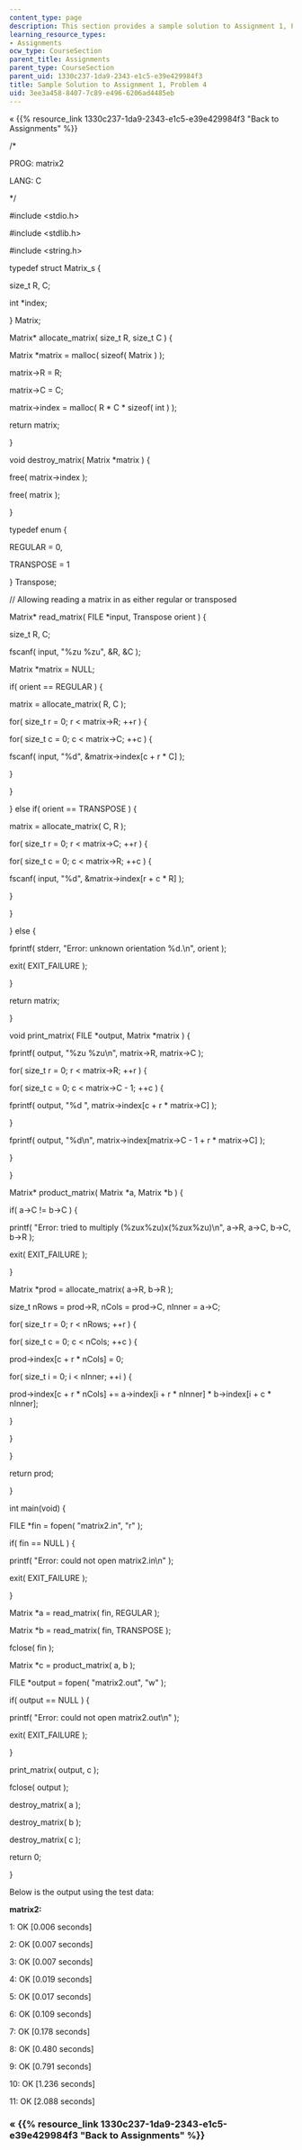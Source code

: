 ```yaml
---
content_type: page
description: This section provides a sample solution to Assignment 1, Problem 4.
learning_resource_types:
- Assignments
ocw_type: CourseSection
parent_title: Assignments
parent_type: CourseSection
parent_uid: 1330c237-1da9-2343-e1c5-e39e429984f3
title: Sample Solution to Assignment 1, Problem 4
uid: 3ee3a458-8407-7c89-e496-6206ad4485eb
---
```


« {{% resource_link 1330c237-1da9-2343-e1c5-e39e429984f3 "Back to Assignments" %}}

/\*

PROG: matrix2

LANG: C

\*/

#include \<stdio.h>

#include \<stdlib.h>

#include \<string.h>

typedef struct Matrix\_s {

 size\_t R, C;

 int \*index;

} Matrix;

Matrix\* allocate\_matrix( size\_t R, size\_t C ) {

 Matrix \*matrix = malloc( sizeof( Matrix ) );

 matrix->R = R;

 matrix->C = C;

 matrix->index = malloc( R \* C \* sizeof( int ) );

 return matrix;

}

void destroy\_matrix( Matrix \*matrix ) {

 free( matrix->index );

 free( matrix );

}

typedef enum {

 REGULAR = 0,

 TRANSPOSE = 1

} Transpose;

// Allowing reading a matrix in as either regular or transposed

Matrix\* read\_matrix( FILE \*input, Transpose orient ) {

 size\_t R, C;

 fscanf( input, "%zu %zu", &R, &C );

 Matrix \*matrix = NULL;

 if( orient == REGULAR ) {

 matrix = allocate\_matrix( R, C );

 for( size\_t r = 0; r \< matrix->R; ++r ) {

 for( size\_t c = 0; c \< matrix->C; ++c ) {

 fscanf( input, "%d", &matrix->index\[c + r \* C\] );

 }

 }

 } else if( orient == TRANSPOSE ) {

 matrix = allocate\_matrix( C, R );

 for( size\_t r = 0; r \< matrix->C; ++r ) {

 for( size\_t c = 0; c \< matrix->R; ++c ) {

 fscanf( input, "%d", &matrix->index\[r + c \* R\] );

 }

 }

 } else {

 fprintf( stderr, "Error: unknown orientation %d.\\n", orient );

 exit( EXIT\_FAILURE );

 }

 return matrix;

}

void print\_matrix( FILE \*output, Matrix \*matrix ) {

 fprintf( output, "%zu %zu\\n", matrix->R, matrix->C );

 for( size\_t r = 0; r \< matrix->R; ++r ) {

 for( size\_t c = 0; c \< matrix->C - 1; ++c ) {

 fprintf( output, "%d ", matrix->index\[c + r \* matrix->C\] );

 }

 fprintf( output, "%d\\n", matrix->index\[matrix->C - 1 + r \* matrix->C\] );

 }

}

Matrix\* product\_matrix( Matrix \*a, Matrix \*b ) {

 if( a->C != b->C ) {

 printf( "Error: tried to multiply (%zux%zu)x(%zux%zu)\\n", a->R, a->C, b->C, b->R );

 exit( EXIT\_FAILURE );

 }

 Matrix \*prod = allocate\_matrix( a->R, b->R );

 size\_t nRows = prod->R, nCols = prod->C, nInner = a->C;

 for( size\_t r = 0; r \< nRows; ++r ) {

 for( size\_t c = 0; c \< nCols; ++c ) {

 prod->index\[c + r \* nCols\] = 0;

 for( size\_t i = 0; i \< nInner; ++i ) {

 prod->index\[c + r \* nCols\] += a->index\[i + r \* nInner\] \* b->index\[i + c \* nInner\];

 }

 }

 }

 return prod;

}

int main(void) {

 FILE \*fin = fopen( "matrix2.in", "r" );

 if( fin == NULL ) {

 printf( "Error: could not open matrix2.in\\n" );

 exit( EXIT\_FAILURE );

 }

 Matrix \*a = read\_matrix( fin, REGULAR );

 Matrix \*b = read\_matrix( fin, TRANSPOSE );

 fclose( fin );

 Matrix \*c = product\_matrix( a, b );

 FILE \*output = fopen( "matrix2.out", "w" );

 if( output == NULL ) {

 printf( "Error: could not open matrix2.out\\n" );

 exit( EXIT\_FAILURE );

 }

 print\_matrix( output, c );

 fclose( output );

 destroy\_matrix( a );

 destroy\_matrix( b );

 destroy\_matrix( c );

 return 0;

}

Below is the output using the test data:

**matrix2:**

 1: OK \[0.006 seconds\]

 2: OK \[0.007 seconds\]

 3: OK \[0.007 seconds\]

 4: OK \[0.019 seconds\]

 5: OK \[0.017 seconds\]

 6: OK \[0.109 seconds\]

 7: OK \[0.178 seconds\]

 8: OK \[0.480 seconds\]

 9: OK \[0.791 seconds\]

10: OK \[1.236 seconds\]

11: OK \[2.088 seconds\]

### « {{% resource_link 1330c237-1da9-2343-e1c5-e39e429984f3 "Back to Assignments" %}}